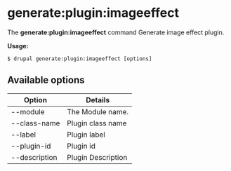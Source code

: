 # generate:plugin:imageeffect
The **generate:plugin:imageeffect** command Generate image effect plugin.

**Usage:**
```
$ drupal generate:plugin:imageeffect [options] 
```

## Available options
Option | Details
-------|-------------
--module | The Module name.
--class-name | Plugin class name
--label | Plugin label
--plugin-id | Plugin id
--description | Plugin Description
